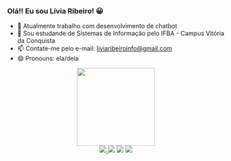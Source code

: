 ### Olá!! Eu sou Lívia Ribeiro!  😀

- 🔭 Atualmente trabalho com desenvolvimento de chatbot
- 🌱 Sou estudande de Sistemas de Informação pelo IFBA - Campus Vitória da Conquista 
- 📫 Contate-me pelo e-mail: liviaribeiroinfo@gmail.com 
- 😄 Pronouns: ela/dela

<div align = "center">
<div>
  <a href="https://github.com/lviaribeiro">
  <img height="180em" src="https://github-readme-stats.vercel.app/api?username=lviaribeiro&show_icons=true&theme=dracula&include_all_commits=true&count_private=true"/>
</div>
 
  
  <div>
  <a href="https://api.whatsapp.com/send?phone=5577991693949&text=Ol%C3%A1!%20" target="_blank"><img src="https://img.shields.io/badge/WhatsApp-25D366?style=for-the-badge&logo=whatsapp&logoColor=white" target="_blank">   </a> 
  <a href = "https://t.me/lviaribeiro"><img src="https://img.shields.io/badge/Telegram-2CA5E0?style=for-the-badge&logo=telegram&logoColor=white" target="_blank"></a>
  <a href = "mailto:liviaribeiroinfo@gmail.com"><img src="https://img.shields.io/badge/Gmail-D14836?style=for-the-badge&logo=gmail&logoColor=white" target="_blank"></a>
    <a href = "https://www.linkedin.com/in/livia-ribeiro-in/"><img src="https://img.shields.io/badge/LinkedIn-0077B5?style=for-the-badge&logo=linkedin&logoColor=white" target="_blank"></a>
 

    
  </div>

  
